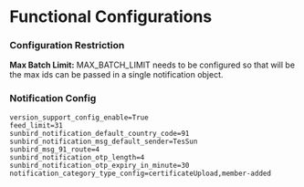 # Functional Configurations

### **Configuration Restriction**

**Max Batch Limit:** MAX\_BATCH\_LIMIT needs to be configured so that will be the max ids can be passed in a single notification object.

### Notification Config

```
version_support_config_enable=True
feed_limit=31
sunbird_notification_default_country_code=91
sunbird_notification_msg_default_sender=TesSun
sunbird_msg_91_route=4
sunbird_notification_otp_length=4
sunbird_notification_otp_expiry_in_minute=30
notification_category_type_config=certificateUpload,member-added
```
